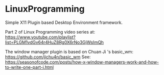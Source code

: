 # LinuxProgramming

Simple X11 Plugin based Desktop Environment framework.

Part 2 of Linux Programming video series at:
https://www.youtube.com/playlist?list=PLGM1vdGv64r4HuZ8Rg0X6rNo3GjWsImQh

The window manager plugin is based on Chuan Ji 's basic_wm: https://github.com/jichu4n/basic_wm
See: https://seasonofcode.com/posts/how-x-window-managers-work-and-how-to-write-one-part-i.html
